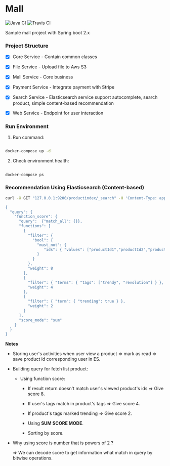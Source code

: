 # Mall
![Java CI](https://github.com/uuhnaut69/mall/workflows/Java%20CI/badge.svg)
![Travis CI](https://travis-ci.com/uuhnaut69/mall-sample.svg?branch=master)

Sample mall project with Spring boot 2.x

<h3>Project Structure</h3>

- [x] Core Service - Contain common classes

- [x] File Service - Upload file to Aws S3

- [x] Mall Service - Core business

- [x] Payment Service - Integrate payment with Stripe

- [x] Search Service - Elasticsearch service support autocomplete, search product, simple content-based recommendation

- [x] Web Service - Endpoint for user interaction

<h3>Run Environment</h3>

1. Run command:

  ``` bash
  
  docker-compose up -d
  ```

2. Check environment health:

  ```bash
    
  docker-compose ps
```

<h3>Recommendation Using Elasticsearch (Content-based)</h3>

```bash
curl -X GET "127.0.0.1:9200/productindex/_search" -H 'Content-Type: application/json' -d'

{
  "query": {
    "function_score": {
      "query":  {"match_all": {}},
      "functions": [
        {
          "filter": { 
            "bool": {
              "must_not": {
                 "ids": { "values": ["productId1","productId2","productId3"] }
              }
            }
          },
          "weight": 8
        },
        {
          "filter": { "terms": { "tags": ["trendy", "revolution"] } },
          "weight": 4
        },
        {
          "filter": { "term": { "trending": true } },
          "weight": 2
        }
      ],
      "score_mode": "sum"
    }
  }
}
```

**Notes**

 - Storing user's activities when user view a product => mark as read => save product id corresponding user in ES.
 - Building query for fetch list product: 
 
   - Using function score:
   
     - If result return doesn't match user's viewed product's ids => Give score 8.
     
     - If user's tags match in product's tags => Give score 4.
     
     - If product's tags marked trending => Give score 2.
     
     - Using **SUM SCORE MODE**.
     
     - Sorting by score. 
 
 - Why using score is number that is powers of 2 ? 
 
   => We can decode score to get information what match in query by bitwise operations.
